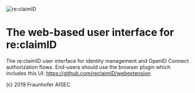 ![re:claimID](https://gitlab.com/reclaimid/ui/blob/master/src/assets/reclaim_icon.png)

# The web-based user interface for re:claimID
The re:claimID user interface for identity management and OpenID Connect authorization flows.
End-users should use the browser plugin which includes this UI: https://github.com/reclaimID/webextension

(c) 2019 Fraunhofer AISEC
